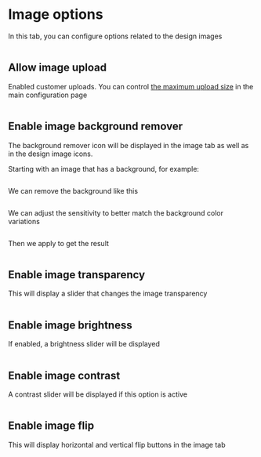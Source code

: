 # Image options

In this tab, you can configure options related to the design images

<img srcset="/productdesigner/images/image-options.jpg 2x" class="border">

## Allow image upload

Enabled customer uploads. You can
control [the maximum upload size](/productdesigner/03-configuration.md#upload-max-size) in the main
configuration page

<img srcset="/productdesigner/images/image-upload.jpg 2x" class="border">

## Enable image background remover

The background remover icon will be displayed in the image tab as well as in the design image icons.

Starting with an image that has a background, for example:

<img srcset="/productdesigner/images/squirrel.jpg 2x" class="border">

We can remove the background like this

<img srcset="/productdesigner/images/bg-remover-btn.jpg 2x" class="border">

We can adjust the sensitivity to better match the background color variations 

<img srcset="/productdesigner/images/bg-remover.jpg 2x" class="border">

Then we apply to get the result

<img srcset="/productdesigner/images/bg-remover-result.jpg 2x" class="border">

## Enable image transparency

This will display a slider that changes the image transparency

<img srcset="/productdesigner/images/image-transparency.jpg 2x">

## Enable image brightness

If enabled, a brightness slider will be displayed

<img srcset="/productdesigner/images/image-brightness.jpg 2x">

## Enable image contrast

A contrast slider will be displayed if this option is active

<img srcset="/productdesigner/images/image-contrast.jpg 2x">

## Enable image flip

This will display horizontal and vertical flip buttons in the image tab

<img srcset="/productdesigner/images/image-flip-btns.jpg 2x" class="border">
